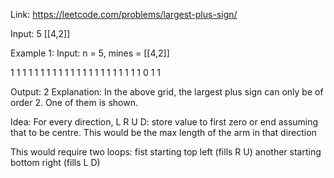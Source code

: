 Link: https://leetcode.com/problems/largest-plus-sign/

Input:
5
[[4,2]]

Example 1:
Input: n = 5, mines = [[4,2]]


1  1  1  1  1
1  1  1  1  1
1  1  1  1  1
1  1  1  1  1
1  1  0  1  1 

Output: 2
Explanation: In the above grid, the largest plus sign can only be of order 2. One of them is shown.


Idea:
For every direction, L R U D: store value to first zero or end assuming that to be centre. This would be the max length of the arm in that direction

This would require two loops:
fist starting top left (fills R U) another starting bottom right (fills L D)
